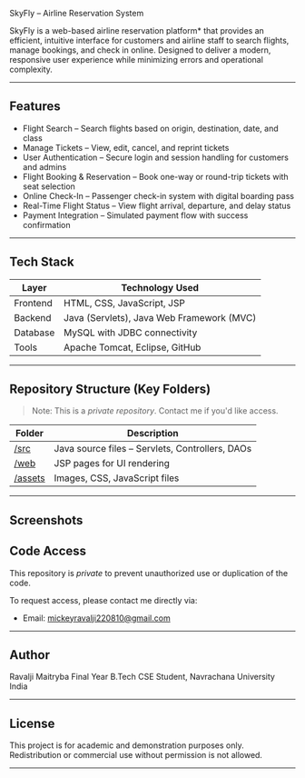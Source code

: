 SkyFly – Airline Reservation System

SkyFly is a web-based airline reservation platform* that provides an efficient, intuitive interface for customers and airline staff to search flights, manage bookings, and check in online. Designed to deliver a modern, responsive user experience while minimizing errors and operational complexity.

---

## Features

-  Flight Search – Search flights based on origin, destination, date, and class
-  Manage Tickets – View, edit, cancel, and reprint tickets
-  User Authentication – Secure login and session handling for customers and admins
- Flight Booking & Reservation – Book one-way or round-trip tickets with seat selection
- Online Check-In – Passenger check-in system with digital boarding pass
-  Real-Time Flight Status – View flight arrival, departure, and delay status
-  Payment Integration – Simulated payment flow with success confirmation

---

##  Tech Stack

| Layer         | Technology Used                                       |
|---------------|-------------------------------------------------------|
| Frontend      | HTML, CSS, JavaScript, JSP                            |
| Backend       | Java (Servlets), Java Web Framework (MVC)             |
| Database      | MySQL with JDBC connectivity                          |
| Tools         | Apache Tomcat, Eclipse, GitHub                        |

---

## Repository Structure (Key Folders)

> Note: This is a *private repository*. Contact me if you'd like access.

| Folder                                                                                           | Description |
|--------                                                                                          |-------------|
| [/src](https://github.com/JP1244/SkyFly-Airline-Reservation-System/tree/main/src)                | Java source files – Servlets, Controllers, DAOs |
| [/web](https://github.com/JP1244/SkyFly-Airline-Reservation-System/tree/main/web)                | JSP pages for UI rendering |
| [/assets](https://github.com/JP1244/SkyFly-Airline-Reservation-System/tree/main/assets)          | Images, CSS, JavaScript files |

---

##  Screenshots



##  Code Access

This repository is *private* to prevent unauthorized use or duplication of the code.

To request access, please contact me directly via:

-  Email: mickeyravalji220810@gmail.com

---

##  Author

Ravalji Maitryba 
Final Year B.Tech CSE Student, Navrachana University  
 India

---

## License

This project is for academic and demonstration purposes only. Redistribution or commercial use without permission is not allowed.

---
